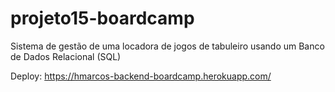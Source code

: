# projeto15-boardcamp
 Sistema de gestão de uma locadora de jogos de tabuleiro usando um  Banco de Dados Relacional (SQL)

 Deploy: https://hmarcos-backend-boardcamp.herokuapp.com/
